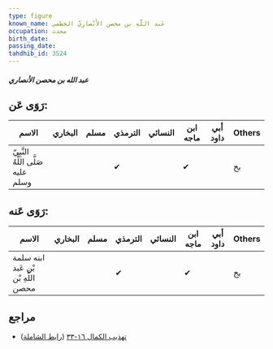 ```yaml
---
type: figure
known_name: عَبد اللَّهِ بن محصن الأَنْصارِيّ الخطمي
occupation: محدث
birth_date:
passing_date:
tahdhib_id: 3524
---
```

##### عبد الله بن محصن الأنصاري

## رَوَى عَن:
| الاسم                              | البخاري | مسلم | الترمذي | النسائي | ابن ماجه | أبي داود | Others |
| ---------------------------------- | ------- | ---- | ------- | ------- | -------- | -------- | ------ |
| النَّبِيّ صَلَّى اللَّهُ عليه وسلم |         |      | ✔       |         | ✔        |          | بخ     |
## رَوَى عَنه:
| الاسم                               | البخاري | مسلم | الترمذي | النسائي | ابن ماجه | أبي داود | Others |
| ----------------------------------- | ------- | ---- | ------- | ------- | -------- | -------- | ------ |
| ابنه سلمة بْن عَبد اللَّهِ بْن محصن |         |      | ✔       |         | ✔        |          | بخ     |
## مراجع
- [تهذيب الكمال ١٦-٣٣](obsidian://open?vault=Tahdhib-al-Kamal&file=Figures/٣٥٢٤-عبد%20الله%20بن%20محصن%20الأنصاري) ([رابط الشاملة](https://shamela.ws/book/3722/8026))